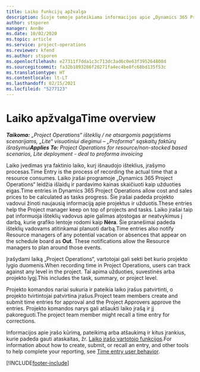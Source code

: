 ```yaml
---
title: Laiko funkcijų apžvalga
description: Šioje temoje pateikiama informacijos apie „Dynamics 365 Project Operations“ laiko funkciją.
author: stsporen
manager: AnnBe
ms.date: 10/02/2020
ms.topic: article
ms.service: project-operations
ms.reviewer: kfend
ms.author: stsporen
ms.openlocfilehash: e27311f7dda1c3c713dc3ad6c0e63f395264808d
ms.sourcegitcommit: fa32b1893286f20271fa4ec4be8fc68bd135f53c
ms.translationtype: HT
ms.contentlocale: lt-LT
ms.lasthandoff: 02/15/2021
ms.locfileid: "5277123"
---
```

# <a name="time-overview"></a><span data-ttu-id="bb26a-103">Laiko apžvalga</span><span class="sxs-lookup"><span data-stu-id="bb26a-103">Time overview</span></span>

<span data-ttu-id="bb26a-104">_**Taikoma:** „Project Operations“ išteklių / ne atsargomis pagrįstiems scenarijams, „Lite“ visuotiniui diegimui – „Proforma“ sąskaitų faktūrų išrašymui_</span><span class="sxs-lookup"><span data-stu-id="bb26a-104">_**Applies To:** Project Operations for resource/non-stocked based scenarios, Lite deployment - deal to proforma invoicing_</span></span>

<span data-ttu-id="bb26a-105">Laiko įvedimas yra faktinio laiko, kurį išnaudojo išteklius, įrašymo procesas.</span><span class="sxs-lookup"><span data-stu-id="bb26a-105">Time Entry is the process of recording the actual time that a resource consumes.</span></span> <span data-ttu-id="bb26a-106">Laiko įrašai programoje „Dynamics 365 Project Operations“ leidžia išlaidų ir pardavimo kainas skaičiuoti kaip užduoties eigas.</span><span class="sxs-lookup"><span data-stu-id="bb26a-106">Time entries in Dynamics 365 Project Operations allow cost and sales prices to be calculated as tasks progress.</span></span> <span data-ttu-id="bb26a-107">Šie įrašai padeda projekto vadovui žinoti naujausią informaciją apie projektus ir užduotis.</span><span class="sxs-lookup"><span data-stu-id="bb26a-107">These entries help the Project manager keep on top of projects and tasks.</span></span> <span data-ttu-id="bb26a-108">Laiko įrašai taip pat informuoja išteklių vadovus apie galimas atostogas ar neatvykimus į darbą, kurie grafiko lentoje rodomi kaip **Nėra**. Šie pranešimai padeda išteklių vadovams atitinkamai planuoti darbą.</span><span class="sxs-lookup"><span data-stu-id="bb26a-108">Time entries also notify Resource managers of any potential vacation or absences that appear on the schedule board as **Out**. These notifications allow the Resource managers to plan around those events.</span></span>

<span data-ttu-id="bb26a-109">Įrašydami laiką „Project Operations“, vartotojai gali sekti bet kurio projekto lygio duomenis.</span><span class="sxs-lookup"><span data-stu-id="bb26a-109">When recording time in Project Operations, users can track against any level in the project.</span></span> <span data-ttu-id="bb26a-110">Tai apima užduoties, suvestinės arba projekto lygį.</span><span class="sxs-lookup"><span data-stu-id="bb26a-110">This includes the task, summary, or project level.</span></span>

<span data-ttu-id="bb26a-111">Projekto komandos nariai sukuria ir pateikia laiko įrašus patvirtinti, o projekto tvirtintojai patvirtina įrašus.</span><span class="sxs-lookup"><span data-stu-id="bb26a-111">Project team members create and submit time entries for approval and the Project Approvers approve the entries.</span></span> <span data-ttu-id="bb26a-112">Projekto komandos narys gali atšaukti laiko įrašą ir jį pakoreguoti.</span><span class="sxs-lookup"><span data-stu-id="bb26a-112">The project team member might recall a time entry for corrections.</span></span>

<span data-ttu-id="bb26a-113">Informacijos apie įrašo kūrimą, pateikimą arba atšaukimą ir kitus įrankius, kurie padeda gauti ataskaitas, žr. [Laiko įrašo vartotojo funkcijos](ui-behavior-time.md).</span><span class="sxs-lookup"><span data-stu-id="bb26a-113">For information about how to create, submit, or recall an entry, and other tools to help complete your reporting, see [Time entry user behavior](ui-behavior-time.md).</span></span>



[!INCLUDE[footer-include](../includes/footer-banner.md)]
